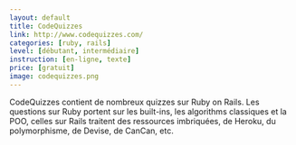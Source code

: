 ```yaml
---
layout: default
title: CodeQuizzes
link: http://www.codequizzes.com/
categories: [ruby, rails]
level: [débutant, intermédiaire]
instruction: [en-ligne, texte]
price: [gratuit]
image: codequizzes.png
---
```


CodeQuizzes contient de nombreux quizzes sur Ruby on Rails. Les questions sur
Ruby portent sur les built-ins, les algorithms classiques et la POO, celles sur
Rails traitent des ressources imbriquées, de Heroku, du polymorphisme, de
Devise, de CanCan, etc.
